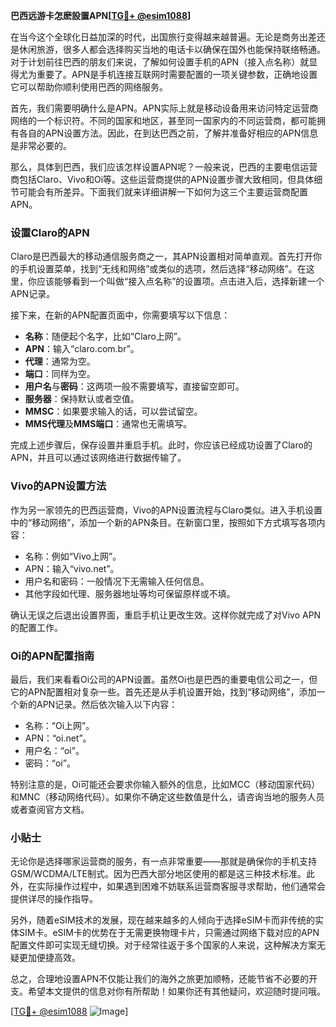 **巴西远游卡怎麽設置APN[[TG💪+ @esim1088](https://t.me/s/esim1088)]**

在当今这个全球化日益加深的时代，出国旅行变得越来越普遍。无论是商务出差还是休闲旅游，很多人都会选择购买当地的电话卡以确保在国外也能保持联络畅通。对于计划前往巴西的朋友们来说，了解如何设置手机的APN（接入点名称）就显得尤为重要了。APN是手机连接互联网时需要配置的一项关键参数，正确地设置它可以帮助你顺利使用巴西的网络服务。

首先，我们需要明确什么是APN。APN实际上就是移动设备用来访问特定运营商网络的一个标识符。不同的国家和地区，甚至同一国家内的不同运营商，都可能拥有各自的APN设置方法。因此，在到达巴西之前，了解并准备好相应的APN信息是非常必要的。

那么，具体到巴西，我们应该怎样设置APN呢？一般来说，巴西的主要电信运营商包括Claro、Vivo和Oi等。这些运营商提供的APN设置步骤大致相同，但具体细节可能会有所差异。下面我们就来详细讲解一下如何为这三个主要运营商配置APN。

### 设置Claro的APN

Claro是巴西最大的移动通信服务商之一，其APN设置相对简单直观。首先打开你的手机设置菜单，找到“无线和网络”或类似的选项，然后选择“移动网络”。在这里，你应该能够看到一个叫做“接入点名称”的设置项。点击进入后，选择新建一个APN记录。

接下来，在新的APN配置页面中，你需要填写以下信息：
- **名称**：随便起个名字，比如“Claro上网”。
- **APN**：输入“claro.com.br”。
- **代理**：通常为空。
- **端口**：同样为空。
- **用户名**与**密码**：这两项一般不需要填写，直接留空即可。
- **服务器**：保持默认或者空值。
- **MMSC**：如果要求输入的话，可以尝试留空。
- **MMS代理**及**MMS端口**：通常也无需填写。

完成上述步骤后，保存设置并重启手机。此时，你应该已经成功设置了Claro的APN，并且可以通过该网络进行数据传输了。

### Vivo的APN设置方法

作为另一家领先的巴西运营商，Vivo的APN设置流程与Claro类似。进入手机设置中的“移动网络”，添加一个新的APN条目。在新窗口里，按照如下方式填写各项内容：

- 名称：例如“Vivo上网”。
- APN：输入“vivo.net”。
- 用户名和密码：一般情况下无需输入任何信息。
- 其他字段如代理、服务器地址等均可保留原样或不填。

确认无误之后退出设置界面，重启手机让更改生效。这样你就完成了对Vivo APN的配置工作。

### Oi的APN配置指南

最后，我们来看看Oi公司的APN设置。虽然Oi也是巴西的重要电信公司之一，但它的APN配置相对复杂一些。首先还是从手机设置开始，找到“移动网络”，添加一个新的APN记录。然后依次输入以下内容：

- 名称：“Oi上网”。
- APN：“oi.net”。
- 用户名：“oi”。
- 密码：“oi”。

特别注意的是，Oi可能还会要求你输入额外的信息，比如MCC（移动国家代码）和MNC（移动网络代码）。如果你不确定这些数值是什么，请咨询当地的服务人员或者查阅官方文档。

### 小贴士

无论你是选择哪家运营商的服务，有一点非常重要——那就是确保你的手机支持GSM/WCDMA/LTE制式。因为巴西大部分地区使用的都是这三种技术标准。此外，在实际操作过程中，如果遇到困难不妨联系运营商客服寻求帮助，他们通常会提供详尽的操作指导。

另外，随着eSIM技术的发展，现在越来越多的人倾向于选择eSIM卡而非传统的实体SIM卡。eSIM卡的优势在于无需更换物理卡片，只需通过网络下载对应的APN配置文件即可实现无缝切换。对于经常往返于多个国家的人来说，这种解决方案无疑更加便捷高效。

总之，合理地设置APN不仅能让我们的海外之旅更加顺畅，还能节省不必要的开支。希望本文提供的信息对你有所帮助！如果你还有其他疑问，欢迎随时提问哦。

[[TG💪+ @esim1088](https://t.me/s/esim1088) ![Image](https://i.postimg.cc/4NQfJmqS/Snipaste-2025-05-13-00-14-12.png)]